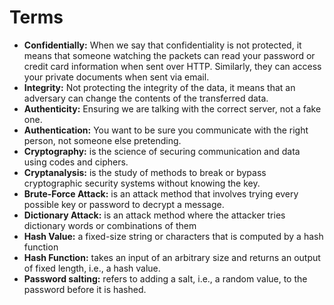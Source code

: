 # Terms

- **Confidentially:** When we say that confidentiality is not protected, it means that someone watching the packets can read your password or credit card information when sent over HTTP. Similarly, they can access your private documents when sent via email.
- **Integrity:** Not protecting the integrity of the data, it means that an adversary can change the contents of the transferred data.
- **Authenticity:** Ensuring we are talking with the correct server, not a fake one.
- **Authentication:** You want to be sure you communicate with the right person, not someone else pretending.
- **Cryptography:** is the science of securing communication and data using codes and ciphers.
- **Cryptanalysis:** is the study of methods to break or bypass cryptographic security systems without knowing the key.
- **Brute-Force Attack:** is an attack method that involves trying every possible key or password to decrypt a message.
- **Dictionary Attack:** is an attack method where the attacker tries dictionary words or combinations of them
- **Hash Value:** a fixed-size string or characters that is computed by a hash function
- **Hash Function:** takes an input of an arbitrary size and returns an output of fixed length, i.e., a hash value.
- **Password salting:** refers to adding a salt, i.e., a random value, to the password before it is hashed.